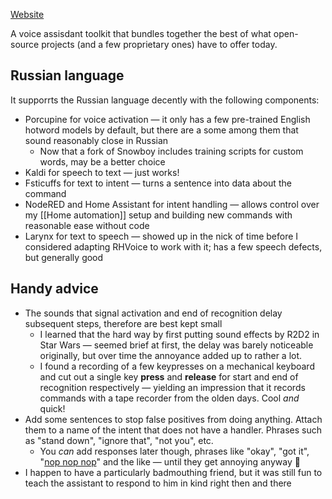 [Website](https://rhasspy.readthedocs.io/en/latest/)

A voice assisdant toolkit that bundles together the best of what open-source projects (and a few proprietary ones) have to offer today.

## Russian language

It supporrts the Russian language decently with the following components:

* Porcupine for voice activation — it only has a few pre-trained English hotword models by default, but there are a some among them that sound reasonably close in Russian
    * Now that a fork of Snowboy includes training scripts for custom words, may be a better choice
* Kaldi for speech to text — just works!
* Fsticuffs for text to intent — turns a sentence into data about the command
* NodeRED and Home Assistant for intent handling — allows control over my [[Home automation]] setup and building new commands with reasonable ease without code
* Larynx for text to speech — showed up in the nick of time before I considered adapting RHVoice to work with it; has a few speech defects, but generally good

## Handy advice

* The sounds that signal activation and end of recognition delay subsequent steps, therefore are best kept small
    * I learned that the hard way by first putting sound effects by R2D2 in Star Wars — seemed brief at first, the delay was barely noticeable originally, but over time the annoyance added up to rather a lot.
    * I found a recording of a few keypresses on a mechanical keyboard and cut out a single key **press** and **release** for start and end of recognition respectively — yielding an impression that it records commands with a tape recorder from the olden days. Cool *and* quick!
* Add some sentences to stop false positives from doing anything. Attach them to a name of the intent that does not have a handler. Phrases such as "stand down", "ignore that", "not you", etc.
    * You *can* add responses later though, phrases like "okay", "got it", "[nop nop nop](https://en.wikipedia.org/wiki/NOP_(code))" and the like — until they get annoying anyway 🙂
* I happen to have a particularly badmouthing friend, but it was still fun to teach the assistant to respond to him in kind right then and there
